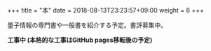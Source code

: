 +++
title = "本"
date = 2018-08-13T23:23:57+09:00
weight = 6
+++

量子情報の専門書や一般書を紹介する予定。書評募集中。

**工事中 (本格的な工事はGitHub pages移転後の予定)**
